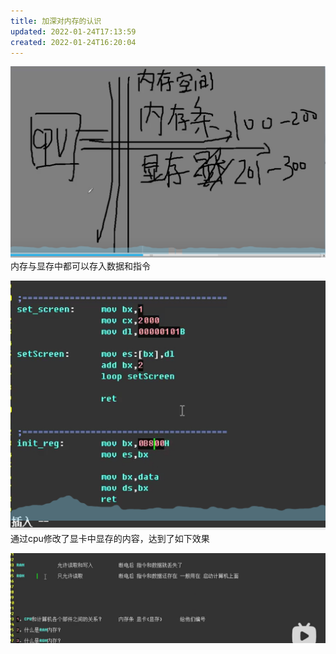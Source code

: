 ```yaml
---
title: 加深对内存的认识
updated: 2022-01-24T17:13:59
created: 2022-01-24T16:20:04
---
```


![image1](../../resources/b2ebae1c29ae40468423a7cd320eb6e1.png)
内存与显存中都可以存入数据和指令

![image2](../../resources/e364f2213d934370b72625588a8e29f6.png)
通过cpu修改了显卡中显存的内容，达到了如下效果

![image3](../../resources/2b89fbb3a29547f68785cd90fc2b553f.png)
